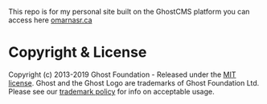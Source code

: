 This repo is for my personal site built on the GhostCMS platform you can access here [omarnasr.ca](https://omarnasr.ca)

# Copyright & License

Copyright (c) 2013-2019 Ghost Foundation - Released under the [MIT license](LICENSE). Ghost and the Ghost Logo are trademarks of Ghost Foundation Ltd. Please see our [trademark policy](https://ghost.org/trademark/) for info on acceptable usage.
